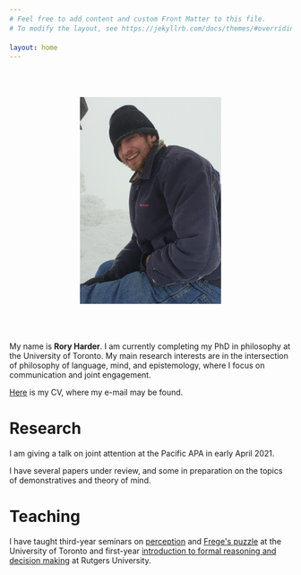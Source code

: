 ```yaml
---
# Feel free to add content and custom Front Matter to this file.
# To modify the layout, see https://jekyllrb.com/docs/themes/#overriding-theme-defaults

layout: home
---
```


<center><img src="mountpicture.png" style="max-width:50%;" vspace="50" onclick="this.src='IMG_3309.jpeg'"></center>



My name is <b>Rory Harder</b>. I am currently completing my PhD in philosophy at the University of Toronto. My main research interests are in the intersection of philosophy of language, mind, and epistemology, where I focus on communication and joint engagement.

<a href="rh-cv.pdf">Here</a> is my CV, where my e-mail may be found.

# Research

I am giving a talk on joint attention at the Pacific APA in early April 2021.

I have several papers under review, and some in preparation on the topics of demonstratives and theory of mind.

# Teaching

I have taught third-year seminars on <a href="rh-mind-syllabus.pdf">perception</a> and <a href="fpsyll.pdf">Frege's puzzle</a> at the University of Toronto and first-year <a href="syllabus.pdf">introduction to formal reasoning and decision making</a> at Rutgers University.

<!-- As a teaching assistant at the University of Toronto, I have run tutorials for second-year courses on metaphysics and epistemology, ancient philosophy, early modern philosophy, and probability theory; and a first-year introduction to philosophy course. -->





